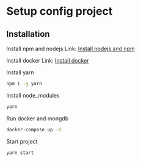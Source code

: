 # Setup config project

   ## Installation
   Install npm and nodejs
   Link: [Install nodejs and npm](https://phoenixnap.com/kb/install-node-js-npm-on-windows)

   Install docker
   Link: [Install docker](https://docs.docker.com/desktop/windows/install/)

   Install yarn
   ```bash
   npm i -g yarn
   ```

   Install node_modules
   ```bash
   yarn
   ```

   Run docker and mongdb
   ```bash
   docker-compose up -d
   ```

   Start project
   ```bash
   yarn start
   ```
